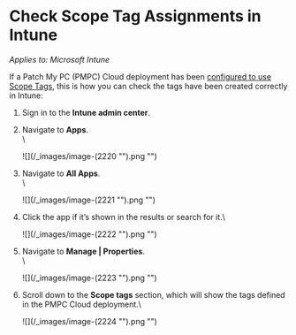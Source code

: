 # Check Scope Tag Assignments in Intune

_Applies to: Microsoft Intune_

If a Patch My PC (PMPC) Cloud deployment has been [configured to use Scope Tags](../../cloud-deployments/deploying-an-app-using-cloud/cloud-configurations-deployment-tab/role-scope-tags-optional.md), this is how you can check the tags have been created correctly in Intune:

1. Sign in to the **Intune admin center**.
2.  Navigate to **Apps**.\
    \\

    !\[]\(/\_images/image-(2220 "").png "")
3.  Navigate to **All Apps**.\
    \\

    !\[]\(/\_images/image-(2221 "").png "")
4.  Click the app if it’s shown in the results or search for it.\\

    !\[]\(/\_images/image-(2222 "").png "")
5.  Navigate to **Manage | Properties**.\
    \\

    !\[]\(/\_images/image-(2223 "").png "")
6.  Scroll down to the **Scope tags** section, which will show the tags defined in the PMPC Cloud deployment.\\

    !\[]\(/\_images/image-(2224 "").png "")
